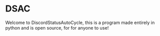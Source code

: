 # DSAC
Welcome to DiscordStatusAutoCycle, this is a program made entirely in python and is open source, for for anyone to use!
